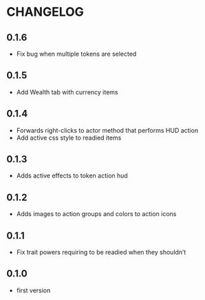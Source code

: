 # CHANGELOG

## 0.1.6

- Fix bug when multiple tokens are selected

## 0.1.5

- Add Wealth tab with currency items

## 0.1.4

- Forwards right-clicks to actor method that performs HUD action
- Add active css style to readied items

## 0.1.3

- Adds active effects to token action hud

## 0.1.2

- Adds images to action groups and colors to action icons

## 0.1.1

- Fix trait powers requiring to be readied when they shouldn’t

## 0.1.0

- first version
